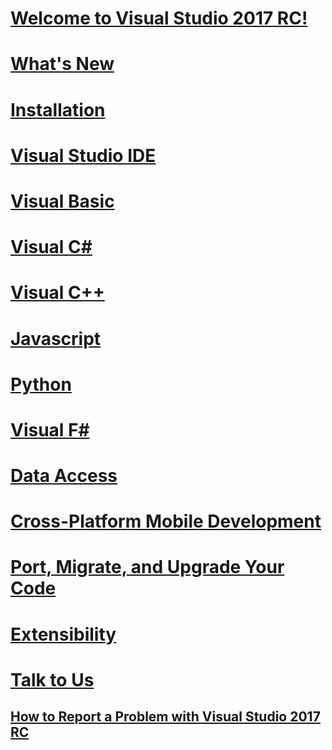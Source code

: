 # [Welcome to Visual Studio 2017 RC!](welcome-to-visual-studio.md)
# [What's New](ide\whats-new-in-visual-studio.md)
# [Installation](install\TOC.md)
# [Visual Studio IDE](ide/TOC.md)
# [Visual Basic](/dotnet/articles/visual-basic)
# [Visual C#](/dotnet/articles/csharp)
# [Visual C++](/cpp/top/visual-cpp-in-visual-studio)
# [Javascript](javaScript/TOC.md)
# [Python](python/TOC.md)
# [Visual F#](/dotnet/articles/fsharp/)
# [Data Access](data-tools/TOC.md)
# [Cross-Platform Mobile Development](cross-platform/TOC.md)
# [Port, Migrate, and Upgrade Your Code](porting\port-migrate-and-upgrade-visual-studio-projects.md)
# [Extensibility](extensibility/TOC.md)
# [Talk to Us](ide/talk-to-us.md)
## [How to Report a Problem with Visual Studio 2017 RC](ide/how-to-report-a-problem-with-visual-studio-2017.md)

